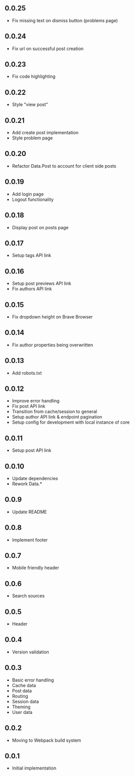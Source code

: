 ## 0.0.25

* Fix missing text on dismiss button (problems page)

## 0.0.24

* Fix url on successful post creation

## 0.0.23

* Fix code highlighting

## 0.0.22

* Style "view post"

## 0.0.21

* Add create post implementation
* Style problem page

## 0.0.20

* Refactor Data.Post to account for client side posts

## 0.0.19

* Add login page
* Logout functionality

## 0.0.18

* Display post on posts page

## 0.0.17

* Setup tags API link

## 0.0.16

* Setup post previews API link
* Fix authors API link

## 0.0.15

* Fix dropdown height on Brave Browser

## 0.0.14

* Fix author properties being overwritten

## 0.0.13

* Add robots.txt

## 0.0.12

* Improve error handling
* Fix post API link
* Transition from cache/session to general
* Setup author API link & endpoint pagination
* Setup config for development with local instance of core

## 0.0.11

* Setup post API link

## 0.0.10

* Update dependencies
* Rework Data.*

## 0.0.9

* Update README

## 0.0.8

* Implement footer

## 0.0.7

* Mobile friendly header

## 0.0.6

* Search sources

## 0.0.5

* Header

## 0.0.4

* Version validation

## 0.0.3

* Basic error handling
* Cache data
* Post data
* Routing
* Session data
* Theming
* User data

## 0.0.2

* Moving to Webpack build system

## 0.0.1

* Initial implementation
